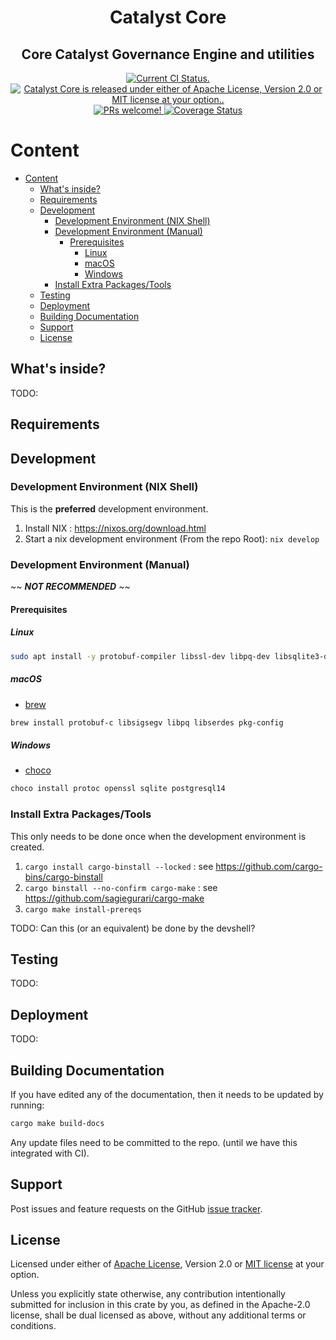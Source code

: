 <h1 align="center">Catalyst Core</h1>

<p align="center">
    <h2 align="center">Core Catalyst Governance Engine and utilities</h2>
</p>

<p align="center">
 <a href="https://github.com/input-output-hk/catalyst-core/actions/workflows/ci_tests.yml">
    <img src="https://github.com/input-output-hk/catalyst-core/actions/workflows/ci_tests.yml/badge.svg" alt="Current CI Status." />
  </a>
   <a href="https://github.com/input-output-hk/catalyst-core#license">
    <img src="https://img.shields.io/badge/license-MIT%2FApache--2.0-blue" alt="Catalyst Core is released under either of Apache License, Version 2.0 or MIT license at your option.." />
  </a>
  <a href="https://github.com/input-output-hk/catalyst-core/blob/main/CODE_OF_CONDUCT.md">
    <img src="https://img.shields.io/badge/PRs-welcome-brightgreen.svg" alt="PRs welcome!" />
  </a>
  <a href='https://coveralls.io/github/input-output-hk/catalyst-core?branch=feature/add-ci-coveralls'>
    <img src='https://coveralls.io/repos/github/input-output-hk/catalyst-core/badge.svg?branch=main' alt='Coverage Status' />
  </a>
</p>

# Content

- [Content](#content)
  - [What's inside?](#whats-inside)
  - [Requirements](#requirements)
  - [Development](#development)
    - [Development Environment (NIX Shell)](#development-environment-nix-shell)
    - [Development Environment (Manual)](#development-environment-manual)
      - [Prerequisites](#prerequisites)
        - [Linux](#linux)
        - [macOS](#macos)
        - [Windows](#windows)
    - [Install Extra Packages/Tools](#install-extra-packagestools)
  - [Testing](#testing)
  - [Deployment](#deployment)
  - [Building Documentation](#building-documentation)
  - [Support](#support)
  - [License](#license)

## What's inside?

TODO:

## Requirements

## Development


### Development Environment (NIX Shell)

This is the **preferred** development environment.

1. Install NIX : <https://nixos.org/download.html>
2. Start a nix development environment (From the repo Root):
   `nix develop`

### Development Environment (Manual)

~~ ***NOT RECOMMENDED*** ~~

#### Prerequisites

##### Linux

```sh
sudo apt install -y protobuf-compiler libssl-dev libpq-dev libsqlite3-dev pkg-config
```

##### macOS

- [brew](https://brew.sh/)

```sh
brew install protobuf-c libsigsegv libpq libserdes pkg-config
```

##### Windows

- [choco](https://chocolatey.org/)

```sh
choco install protoc openssl sqlite postgresql14
```

### Install Extra Packages/Tools

This only needs to be done once when the development environment is created.

1. `cargo install cargo-binstall --locked` : see <https://github.com/cargo-bins/cargo-binstall>
2. `cargo binstall --no-confirm cargo-make` : see <https://github.com/sagiegurari/cargo-make>
3. `cargo make install-prereqs`

TODO: Can this (or an equivalent) be done by the devshell?

## Testing

TODO:

## Deployment

TODO:

## Building Documentation

If you have edited any of the documentation, then it needs to be updated by running:

```sh
cargo make build-docs
```

Any update files need to be committed to the repo. (until we have this integrated with CI).

## Support

Post issues and feature requests on the GitHub [issue tracker](https://github.com/input-output-hk/catalyst-core/issues).

## License

Licensed under either of [Apache License](LICENSE-APACHE), Version
2.0 or [MIT license](LICENSE-MIT) at your option.

Unless you explicitly state otherwise, any contribution intentionally submitted
for inclusion in this crate by you, as defined in the Apache-2.0 license, shall
be dual licensed as above, without any additional terms or conditions.

